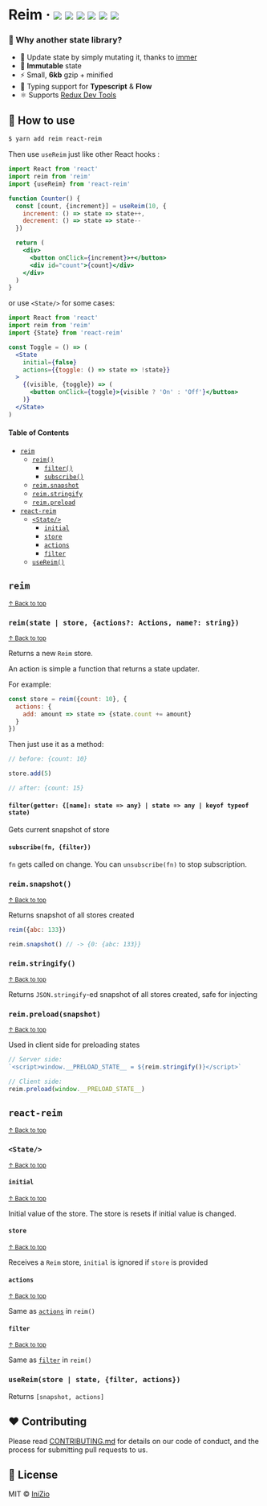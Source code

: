 # Reim &middot; [![](https://img.shields.io/npm/v/reim.svg)](https://npm.im/reim) [![](https://img.shields.io/npm/dm/reim.svg)](https://npm.im/reim) [![](https://travis-ci.org/IniZio/reim.svg?branch=master)](https://travis-ci.org/IniZio/reim) [![](https://api.codacy.com/project/badge/Coverage/1560c0832a3a41df8bfe51083fd92c20)](https://www.codacy.com/app/inizio/reim?utm_source=github.com&utm_medium=referral&utm_content=IniZio/reim&utm_campaign=Badge_Coverage) ![](https://badgen.net/badge/license/MIT/blue) [![](https://img.shields.io/bundlephobia/minzip/reim.svg)](https://bundlephobia.com/result?p=reim@)

### :thinking: Why another state library?

* :metal: Update state by simply mutating it, thanks to [immer](https://github.com/mweststrate/immer)
* :closed_lock_with_key: **Immutable** state
* :zap: Small, **6kb** gzip + minified
* :star2: Typing support for **Typescript** & **Flow**
* :atom_symbol: Supports [Redux Dev Tools](https://chrome.google.com/webstore/detail/redux-devtools/lmhkpmbekcpmknklioeibfkpmmfibljd?hl=zh-TW)

## :book: How to use

```bash
$ yarn add reim react-reim
```

Then use `useReim` just like other React hooks :

```jsx
import React from 'react'
import reim from 'reim'
import {useReim} from 'react-reim'

function Counter() {
  const [count, {increment}] = useReim(10, {
    increment: () => state => state++,
    decrement: () => state => state--
  })

  return (
    <div>
      <button onClick={increment}>+</button>
      <div id="count">{count}</div>
    </div>
  )
}
```

or use `<State/>` for some cases:

```jsx
import React from 'react'
import reim from 'reim'
import {State} from 'react-reim'

const Toggle = () => (
  <State
    initial={false}
    actions={{toggle: () => state => !state}}
  >
    {(visible, {toggle}) => (
      <button onClick={toggle}>{visible ? 'On' : 'Off'}</button>
    )}
  </State>
)
```

#### Table of Contents

- [`reim`](#reim)
  - [`reim()`](#reimstate--store-actions-actions-name-string)
    - [`filter()`](#filtergetter-name-state--any--state--any--keyof-typeof-state)
    - [`subscribe()`](#subscribefn-filter) 
  - [`reim.snapshot`](#reimsnapshot)
  - [`reim.stringify`](#reimstringify)
  - [`reim.preload`](#reimpreloadsnapshot)
- [`react-reim`](#react-reim)
  - [`<State/>`](#state)
    - [`initial`](#initial)
    - [`store`](#store)
    - [`actions`](#actions)
    - [`filter`](#filter)
  - [`useReim()`](#usereimstore--state-filter-actions)

## `reim`

<sup><a href="#table-of-contents">↑ Back to top</a></sup>

### `reim(state | store, {actions?: Actions, name?: string})`

<sup><a href="#table-of-contents">↑ Back to top</a></sup>

Returns a new `Reim` store.

An action is simple a function that returns a state updater.

For example: 

```js
const store = reim({count: 10}, {
  actions: {
    add: amount => state => {state.count += amount}
  }
})
```

Then just use it as a method:

```js
// before: {count: 10}

store.add(5)

// after: {count: 15}
```

#### `filter(getter: {[name]: state => any} | state => any | keyof typeof state)`

Gets current snapshot of store

#### `subscribe(fn, {filter})`

`fn` gets called on change. You can `unsubscribe(fn)` to stop subscription.

### `reim.snapshot()`

<sup><a href="#table-of-contents">↑ Back to top</a></sup>

Returns snapshot of all stores created

```js
reim({abc: 133})

reim.snapshot() // -> {0: {abc: 133}}
```

### `reim.stringify()`

<sup><a href="#table-of-contents">↑ Back to top</a></sup>

Returns `JSON.stringify`-ed snapshot of all stores created, safe for injecting

### `reim.preload(snapshot)`

<sup><a href="#table-of-contents">↑ Back to top</a></sup>

Used in client side for preloading states

```js
// Server side:
`<script>window.__PRELOAD_STATE__ = ${reim.stringify()}</script>`

// Client side:
reim.preload(window.__PRELOAD_STATE__)
```

## `react-reim`

<sup><a href="#table-of-contents">↑ Back to top</a></sup>

### `<State/>`

<sup><a href="#table-of-contents">↑ Back to top</a></sup>

#### `initial`

<sup><a href="#table-of-contents">↑ Back to top</a></sup>

Initial value of the store. The store is resets if initial value is changed.

#### `store`

<sup><a href="#table-of-contents">↑ Back to top</a></sup>

Receives a `Reim` store, `initial` is ignored if `store` is provided

#### `actions`

<sup><a href="#table-of-contents">↑ Back to top</a></sup>

Same as [`actions`](#reimstate--store-actions-actions-name-string) in `reim()`

#### `filter`

<sup><a href="#table-of-contents">↑ Back to top</a></sup>

Same as [`filter`](#filtergetter-name-state--any--state--any--keyof-typeof-state) in `reim()`

### `useReim(store | state, {filter, actions})`

Returns `[snapshot, actions]`

## :heart: Contributing

Please read [CONTRIBUTING.md](https://github.com/IniZio/reim/CONTRIBUTING.md) for details on our code of conduct, and the process for submitting pull requests to us.

## :page_with_curl: License

MIT © [IniZio](https://github.com/IniZio)
